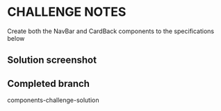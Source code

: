 # CHALLENGE NOTES

Create both the NavBar and CardBack components to the specifications below

## Solution screenshot

## Completed branch

components-challenge-solution
